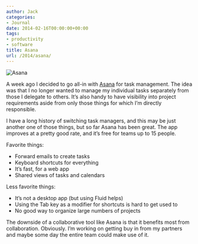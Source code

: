 ```yaml
---
author: Jack
categories:
- Journal
date: 2014-02-16T00:00:00+00:00
tags:
- productivity
- software
title: Asana
url: /2014/asana/
---
```


<aside> <img src="/img/2014/asana-logo.png" alt="Asana" class="postimage" />
  
</aside> 

A week ago I decided to go all-in with [Asana][1] for task management. The idea was that I no longer wanted to manage my individual tasks separately from those I delegate to others. It&#x2019;s also handy to have visibility into project requirements aside from only those things for which I&#x2019;m directly responsible.

I have a long history of switching task managers, and this may be just another one of those things, but so far Asana has been great. The app improves at a pretty good rate, and it&#x2019;s free for teams up to 15 people. 

Favorite things:

  * Forward emails to create tasks
  * Keyboard shortcuts for everything
  * It&#x2019;s fast, for a web app
  * Shared views of tasks and calendars

Less favorite things:

  * It&#x2019;s not a desktop app (but using Fluid helps)
  * Using the Tab key as a modifier for shortcuts is hard to get used to
  * No good way to organize large numbers of projects

The downside of a collaborative tool like Asana is that it benefits most from collaboration. Obviously. I&#x2019;m working on getting buy in from my partners and maybe some day the entire team could make use of it.

 [1]: https://asana.com